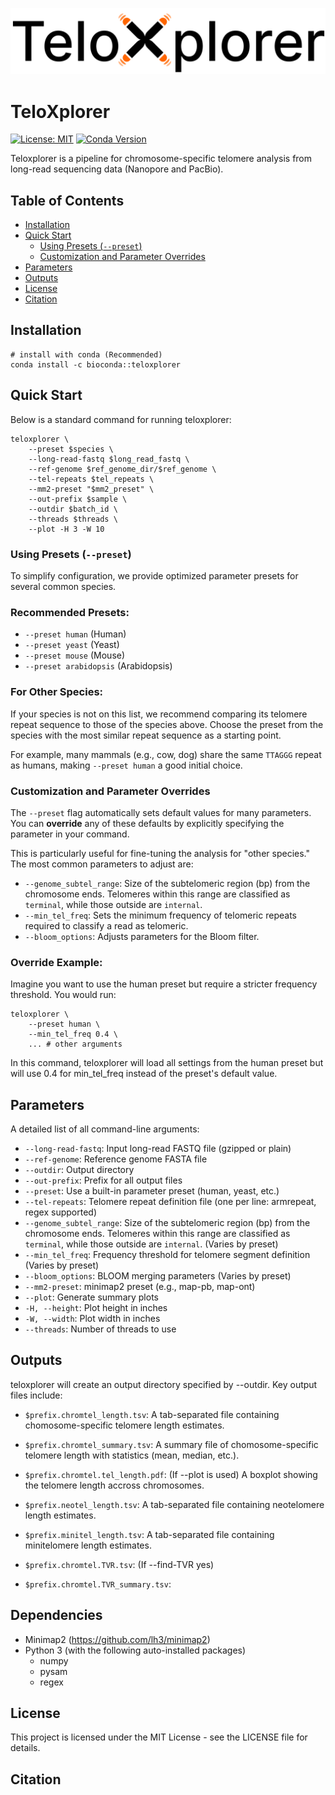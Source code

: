 ![image](https://github.com/hhuili/TeloXplorer/blob/main/logo/logo.svg)
# TeloXplorer

[![License: MIT](https://img.shields.io/badge/License-MIT-yellow.svg)](https://opensource.org/licenses/MIT)
[![Conda Version](https://img.shields.io/conda/vn/bioconda/teloxplorer.svg?style=flat-square)](https://anaconda.org/bioconda/teloxplorer)

Teloxplorer is a pipeline for chromosome-specific telomere analysis from long-read sequencing data (Nanopore and PacBio).

## Table of Contents

- [Installation](#installation)
- [Quick Start](#quick-start)
  - [Using Presets (`--preset`)](#using-presets---preset)
  - [Customization and Parameter Overrides](#customization-and-parameter-overrides)
- [Parameters](#parameters)
- [Outputs](#outputs)
- [License](#license)
- [Citation](#citation)

## Installation

```
# install with conda (Recommended)
conda install -c bioconda::teloxplorer
```

## Quick Start

Below is a standard command for running teloxplorer:
```
teloxplorer \
    --preset $species \
    --long-read-fastq $long_read_fastq \
    --ref-genome $ref_genome_dir/$ref_genome \
    --tel-repeats $tel_repeats \
    --mm2-preset "$mm2_preset" \
    --out-prefix $sample \
    --outdir $batch_id \
    --threads $threads \
    --plot -H 3 -W 10
```

### Using Presets (`--preset`)

To simplify configuration, we provide optimized parameter presets for several common species.

### Recommended Presets:

- `--preset human` (Human)
- `--preset yeast` (Yeast)
- `--preset mouse` (Mouse)
- `--preset arabidopsis` (Arabidopsis)

### For Other Species:

If your species is not on this list, we recommend comparing its telomere repeat sequence to those of the species above. Choose the preset from the species with the most similar repeat sequence as a starting point.

For example, many mammals (e.g., cow, dog) share the same `TTAGGG` repeat as humans, making `--preset human` a good initial choice.

### Customization and Parameter Overrides

The `--preset` flag automatically sets default values for many parameters. You can **override** any of these defaults by explicitly specifying the parameter in your command.

This is particularly useful for fine-tuning the analysis for "other species." The most common parameters to adjust are:

- `--genome_subtel_range`: Size of the subtelomeric region (bp) from the chromosome ends. Telomeres within this range are classified as `terminal`, while those outside are `internal`.
- `--min_tel_freq`: Sets the minimum frequency of telomeric repeats required to classify a read as telomeric.
- `--bloom_options`: Adjusts parameters for the Bloom filter.

### Override Example:

Imagine you want to use the human preset but require a stricter frequency threshold. You would run:

```
teloxplorer \
    --preset human \
    --min_tel_freq 0.4 \
    ... # other arguments
```
In this command, teloxplorer will load all settings from the human preset but will use 0.4 for min_tel_freq instead of the preset's default value.

## Parameters

A detailed list of all command-line arguments: 
- `--long-read-fastq`: Input long-read FASTQ file (gzipped or plain)
- `--ref-genome`: Reference genome FASTA file
- `--outdir`: Output directory
- `--out-prefix`: Prefix for all output files
- `--preset`: Use a built-in parameter preset (human, yeast, etc.)
- `--tel-repeats`: Telomere repeat definition file (one per line: arm<TAB>repeat, regex supported)
- `--genome_subtel_range`: Size of the subtelomeric region (bp) from the chromosome ends. Telomeres within this range are classified as `terminal`, while those outside are `internal`. (Varies by preset)
- `--min_tel_freq`: Frequency threshold for telomere segment definition (Varies by preset)
- `--bloom_options`: BLOOM merging parameters (Varies by preset)	
- `--mm2-preset`: minimap2 preset (e.g., map-pb, map-ont)
- `--plot`:	Generate summary plots
- `-H, --height`: Plot height in inches
- `-W, --width`: Plot width in inches
- `--threads`: Number of threads to use

## Outputs

teloxplorer will create an output directory specified by --outdir. Key output files include:
- `$prefix.chromtel_length.tsv`: A tab-separated file containing chomosome-specific telomere length estimates.
- `$prefix.chromtel_summary.tsv`: A summary file of chomosome-specific telomere length with statistics (mean, median, etc.).
- `$prefix.chromtel.tel_length.pdf`: (If --plot is used) A boxplot showing the telomere length accross chromosomes.
- `$prefix.neotel_length.tsv`: A tab-separated file containing neotelomere length estimates.
- `$prefix.minitel_length.tsv`: A tab-separated file containing minitelomere length estimates.

- `$prefix.chromtel.TVR.tsv`: (If --find-TVR yes)
- `$prefix.chromtel.TVR_summary.tsv`:

## Dependencies

- Minimap2 (https://github.com/lh3/minimap2)
- Python 3 (with the following auto-installed packages)
  - numpy
  - pysam
  - regex

## License
This project is licensed under the MIT License - see the LICENSE file for details.

## Citation



